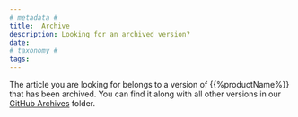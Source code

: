 ```yaml
---
# metadata # 
title:  Archive
description: Looking for an archived version?
date: 
# taxonomy #
tags:
---
```


The article you are looking for belongs to a version of {{%productName%}} that has been archived. You can find it along with all other versions in our [GitHub Archives](https://github.com/pachyderm/docs/tree/main/archive) folder.

